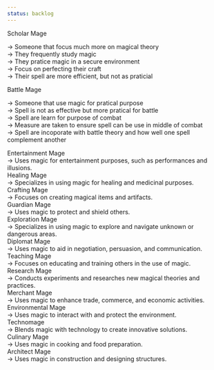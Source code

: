 ```yaml
---
status: backlog
---
```

Scholar Mage  
  
-> Someone that focus much more on magical theory  
-> They frequently study magic  
-> They pratice magic in a secure environment  
-> Focus on perfecting their craft  
-> Their spell are more efficient, but not as praticial  
  
  
Battle Mage  
  
-> Someone that use magic for pratical purpose  
-> Spell is not as effective but more pratical for battle  
-> Spell are learn for purpose of combat  
-> Measure are taken to ensure spell can be use in middle of combat  
-> Spell are incoporate with battle theory and how well one spell complement another  
  
Entertainment Mage  
-> Uses magic for entertainment purposes, such as performances and illusions.  
Healing Mage  
-> Specializes in using magic for healing and medicinal purposes.  
Crafting Mage  
-> Focuses on creating magical items and artifacts.  
Guardian Mage  
-> Uses magic to protect and shield others.  
Exploration Mage  
-> Specializes in using magic to explore and navigate unknown or dangerous areas.  
Diplomat Mage  
-> Uses magic to aid in negotiation, persuasion, and communication.  
Teaching Mage  
-> Focuses on educating and training others in the use of magic.  
Research Mage  
-> Conducts experiments and researches new magical theories and practices.  
Merchant Mage  
-> Uses magic to enhance trade, commerce, and economic activities.  
Environmental Mage  
-> Uses magic to interact with and protect the environment.  
Technomage  
-> Blends magic with technology to create innovative solutions.  
Culinary Mage  
-> Uses magic in cooking and food preparation.  
Architect Mage  
-> Uses magic in construction and designing structures.